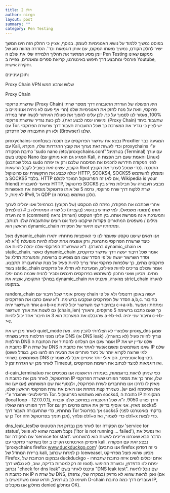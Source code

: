 ```yaml
---
title: חלק 2
author: nirgn
layout: post
summary: ""
category: Pen Testing
---
```

בפוסט נמשיך ללמוד על נושא האנונימיות לעומק. בנוסף, אציין כי החלק הזה הינו המשך ישיר לחלק הקודם, נמשיך מאותו המקום, עם אותן דוגמאות וכד'. הסדרה מהווה סוג של יומן מסע המתעד את תהליך הלמידה שלי את עולם ה Pen Testing ממקום שאינו פורמלי ומתבצע דרך חיפוש באינטרנט, קריאת ספרים ומאמרים, צפייה ב Youtube, וחקירה אישית.

תוכן עיניינים:

Proxy Chain
VPN
שלוש
ארבע
חמש


Proxy Chain

שרשרת פרוקסי (Proxy Chain) היא הפעולה של הגדרת התעבורה דרך מספר שרתי פרוקסי, וזאת על מנת לחזק את האנונימיות שלנו (הרי אף פעם לא ניהיה אנונימיים ב 100%, ואסור לנו לסמוך על כך. לכן עלינו להפוך את פעולת האיתור לקשה יותר במידה ומישהו ינסה לבצע זאת). לכן כעת נגדיר שרשרת פרוקסי (Proxy Chain) שתעבוד ביחד עם Tor. יש לציין כי נגדיר את המערכת כך שכל התעבורה תעבור דרך שרשרת הפרוקסי ולא רק התעבורה של הדפדפן (Browser) שלנו.

proxychains-confנבצע את שרשור הפרוקסים עם תוכנה בשם Proxifier המגיעה כבר עם Kali, וכדי לעשות זאת נערוך את קובץ ההגדרות שלה, הנקרא proxychains ע"י כתיבת הפקודה 'sudo nano /etc/proxychains.conf' בטרמינל (Terminal) עם עורך טקסט בשם Nano (המגיע גם הוא מותקן עם Kali, והאמת שעם רוב הפצות ה Linux) (בגלל שכתבנו sudo לפני הפקודה תידרשו להכניס את הסיסמה שלכם ורק אז יפתח הקובץ, עשינו זאת בשביל לקבל הרשאות Root כדי שנוכל לערוך את הקובץ). התוכנה יכולה לבצע את התקשורת עם פרוטוקול HTTP, SOCKS4, SOCKS5 ומומלץ להשתמש ב SOCKS5 בלבד. HTTP זה הפרוטוקול המוכר לכולם (אם לא, Wikipedia is your friend) ומיועד לתעבורת HTTP, פרוטוקול SOCKS מבצע תעבורה של חבילות מידע בין שרת ללקוח דרך שרת פרוקסי, גרסה 5 של אותו פרוטוקול מוסיפה את האפשרות לאימות, ל IPv6, ול QDP (ולכן נשתמש בגרסה זו).

אחרי שכתבנו את הפקודה, נפתח לנו הטקסט (של הקובץ) בטרמינל ואנו יכולים לערוך אותו (תמונה משמאל). למי שחדש בנושא: (בקצרה) כל שורה המתחילה ב # (סולמית) הינה הערה (comment) והמערכת אינה מפרשת אותה. בין חלקי הטקסט (הערות) נראה מילים / משפטים המתארים פקודות שיקבעו כיצד אנו רוצים שהתעבורה שלנו תנותב, הראשון הוא dynamic_chain ומתחתיו ישנו תיאור של הפקודה.

מעל dynamic_chain אנו רואים שישנו טקסט שאומר לנו כי האופציות מתחתיו יתארו כיצד שרשרת הפרוקסי מתנהגת, ורק אופציה אחת יכולה להיות מופעלת (ז"א לא בהערה). ז"א ששרשרת הפרוקסי שלנו יכולה להיות אם dynamic_chain או static_chain. כאשר dynamic_chain אומר שכל חיבור יעשה דרך שרשור פרוקסים, וסדר השרשור יעשה על פי הסדר שבו הם מופיעים ברשימה, והמערכת תדלג על פרוקסים מתים, כך שלפחות פרוקסי אחד צריך להיות פעיל על מנת שהתעבורה תתבצע. בעוד static_chain אומר שכולם צריכים להיות פעילים, המערכת לא תדלג על פרוקסים מתים. מכיוון שאני מתכנן להשתמש בפרוקסים חינמים וסביר להניח שכמה מהם יפלו במהלך התקופה, אוציא את dynamic_chain מהערה, ואכניס את strict_chain להערה במקומו.

random_chain אומר שכל חיבור עם proxy chain יעשה באופן רדנומלי ולא על פי הסדר של הפרוקסים שנקבעו ברשימה. ז"א שאם כתבו את הפרוקסים a,b,c. בחיבור אחד השרשור יהיה a->b->c ובחיבור שני השרשור יכול להיות c->a->b. ומתחתיו אפשר גם לשנות את אורך השרשור (chain_len) כך שאם כתבנו ברשימה 5 פרוקסים, והאורך שהגבלנו את המערכת הוא 3 אז חיבור אחד יכול להיות a->b->d. וחיבור שני יהיה c->b->e.

לאחר מכן יש את quiet_mode שלצערי לא הצלחתי להבין מהו. ואת proxy_dns שמגן עלינו מפני הדלפות מידע משרתי DNS (או DNS leak) וצריך להיות פעיל (לא בהערה). הדלפות DNS אומר שגם אם הצלחנו להסתיר את הכתובת ה IP שלנו עדיין יש את כתובת ה IP של שרת ה DNS שאנו משתמשים ומשם אפשר לאתר את כתובת ה IP שלנו (למי שרוצה לקרוא יותר על כיצד פותרים את הבעיה הזו לחצו כאן. בגודל פשוט משתמשים בשרתי DNS אנונימיים, הם אולי יותר איטיים אבל לא שומרים log-ים). לאחר מכן יש הגדרת זמן ל Timeout, ואז דוגמאות לכיצד לכתוב את רשימת הפרוקסים.



d-cain_terminalכפי שניתן לראות בדוגמאות, בעמודה הראשונה אנו מכניסים את סוג הפרוטוקול, לאחר מכן את כתובת ה IP שלו, אחר כך את מספר הפורט ששרת הפרוקסי מאזין לו (דרכו אנו מתחברים לשרת הפרוקסי), ולבסוף את שם המשתמש (אם יש) ואז את הסיסמה (אם יש). כשנירד קצת מתחת אנו רואים את שרת הפרקוסי הראשון שלנו, הדיפולטיבי שהוגדר ע"י Tor. הוא משתמש בפרוטוקול socks4, כתובת ה IP המקומית (local loop - 127.0.0.1), ודרך פורט 9050. ז"א שכל התעבורה במחשב שלנו עוברת דרך הפורט הזה שאליו Tor מאזין. אני אוסיף בדיוק את אותם פרטים רק עם socks5 מתחתיו, כדי שהתעבורה תעבור דרך Tor אך בפרוטול socks5 (בדקתי באינטרנט לפני כן ש Tor אכן תומך בפרוטוקול הזה), ונלחץ ctrl+o כדי לשמור, ואז ctrl+x כדי לצאת.


dns_leak_testלאחר מכן נבדוק את הסטטוס של tor עם הפקודה 'service tor status', נקבל תשובה שהוא לא פועל ('!tor is not running ... failed'), ואז נפעיל את tor עם הפקודה 'service tor start'. הדבר הבא שאנחנו צריכים לעשות הוא להשתמש בשרשור פרוקסי עם tor ודפדפן האינטרנט הקיים ב kali. נבצע זאת עם הפקודה 'proxychains firefox www.duckduckgo.com' (אנו כותבים firefox כי זה דפדפן ברירת המחדל של kali, כן למרות שכתוב Iceweasel, מכיוון שהוא פוצל מפרוייקט Firefox, ובמקום הכתובת של duckduckgo אתם יכולים לשים איזה כתובת שתבחרו - זה רק למטרות בדיקה, שוב, לא נגלוש דרך root). יפתח לנו הדפדפן, ובשורת החיפוש נכתוב "check for dns leak" וניכנס לאתר בשם "DNS leak test". שם נוכל לראות את כתובת ה IP של שרת ה DNS, ואכן לראות שהוא לא מדויק (במקרה שלי, צרפת) (אם תשימו לב בטרמינל, תראו שאנו משתמשים ב D-chain ועוברים דרך כמה כתובת IP, מחלקן אנו מקבלים denied ומחלקן OK).
